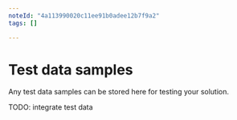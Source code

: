 ```yaml
---
noteId: "4a113990020c11ee91b0adee12b7f9a2"
tags: []

---
```


# Test data samples 
Any test data samples can be stored here for testing your solution. 

TODO: integrate test data
